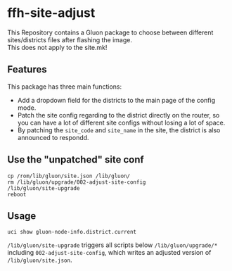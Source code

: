 ffh-site-adjust
======================

This Repository contains a Gluon package to choose between different sites/districts files after flashing the image. <br>
This does not apply to the site.mk!

Features
--------

This package has three main functions:
- Add a dropdown field for the districts to the main page of the config mode.
- Patch the site config regarding to the district directly on the router, so you can have a lot of different site configs without losing a lot of space.
- By patching the `site_code` and `site_name` in the site, the district is also announced to respondd.

Use the "unpatched" site conf
-----------------------------

``` shell
cp /rom/lib/gluon/site.json /lib/gluon/
rm /lib/gluon/upgrade/002-adjust-site-config
/lib/gluon/site-upgrade
reboot
```

Usage
-----

```
uci show gluon-node-info.district.current
```

```/lib/gluon/site-upgrade``` triggers all scripts below ```/lib/gluon/upgrade/*``` including ```002-adjust-site-config```, which writes an adjusted version of ```/lib/gluon/site.json```.
